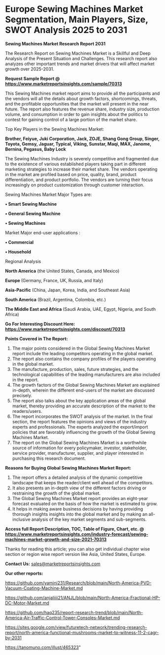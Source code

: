 # Europe Sewing Machines Market Segmentation, Main Players, Size, SWOT Analysis 2025 to 2031

<strong>Sewing Machines Market Research Report 2031</strong>

The Research Report on Sewing Machines Market is a Skillful and Deep Analysis of the Present Situation and Challenges. This research report also analyzes other important trends and market drivers that will affect market growth over 2025-2031.

<strong>Request Sample Report @ <a href=https://www.marketreportsinsights.com/sample/70313>https://www.marketreportsinsights.com/sample/70313</a></strong>

This Sewing Machines market report aims to provide all the participants and the vendors will all the details about growth factors, shortcomings, threats, and the profitable opportunities that the market will present in the near future. The report also features the revenue share, industry size, production volume, and consumption in order to gain insights about the politics to contest for gaining control of a large portion of the market share.

Top Key Players in the Sewing Machines Market:

<strong>Brother, Feiyue, Juki Corporation, Jack, ZOJE, Shang Gong Group, Singer, Toyota, Gemsy, Jaguar, Typical, Viking, Sunstar, Maqi, MAX, Janome, Bernina, Pegasus, Baby Lock</strong>

The Sewing Machines Industry is severely competitive and fragmented due to the existence of various established players taking part in different marketing strategies to increase their market share. The vendors operating in the market are profiled based on price, quality, brand, product differentiation, and product portfolio. The vendors are turning their focus increasingly on product customization through customer interaction.

Sewing Machines Market Major Types are:

<strong>• Smart Sewing Machine

• General Sewing Machine

• Sewing Machines</strong>

Market Major end-user applications :

<strong>• Commercial

• Household</strong>

Regional Analysis

</u><strong><b>North America</b></strong> (the United States, Canada, and Mexico)

<strong><b>Europe </b></strong>(Germany, France, UK, Russia, and Italy)

<strong><b>Asia-Pacific</b></strong> (China, Japan, Korea, India, and Southeast Asia)

<strong><b>South America</b></strong> (Brazil, Argentina, Colombia, etc.)

<strong><b>The Middle East and Africa</b></strong> (Saudi Arabia, UAE, Egypt, Nigeria, and South Africa)

<strong>Go For Interesting Discount Here: <a href=https://www.marketreportsinsights.com/discount/70313>https://www.marketreportsinsights.com/discount/70313</a></strong>

<strong>Points Covered in The Report:</strong>
<ol>
  <li>The major points considered in the Global Sewing Machines Market report include the leading competitors operating in the global market.</li>
  <li>The report also contains the company profiles of the players operating in the global market.</li>
  <li>The manufacture, production, sales, future strategies, and the technological capabilities of the leading manufacturers are also included in the report.</li>
  <li>The growth factors of the Global Sewing Machines Market are explained in-depth, wherein the different end-users of the market are discussed precisely.</li>
  <li>The report also talks about the key application areas of the global market, thereby providing an accurate description of the market to the readers/users.</li>
  <li>The report incorporates the SWOT analysis of the market. In the final section, the report features the opinions and views of the industry experts and professionals. The experts analyzed the export/import policies that are favorably influencing the growth of the Global Sewing Machines Market.</li>
  <li>The report on the Global Sewing Machines Market is a worthwhile source of information for every policymaker, investor, stakeholder, service provider, manufacturer, supplier, and player interested in purchasing this research document.</li>
</ol>
<strong>Reasons for Buying Global Sewing Machines Market Report:</strong>

<ol>
  <li>The report offers a detailed analysis of the dynamic competitive landscape that keeps the reader/client well ahead of the competitors.</li>
  <li>It also presents an in-depth view of the different factors driving or restraining the growth of the global market.</li>
  <li>The Global Sewing Machines Market report provides an eight-year forecast evaluated on the basis of how the market is estimated to grow.</li>
  <li>It helps in making aware business decisions by having providing thorough insights insights into the global market and by making an all-inclusive analysis of the key market segments and sub-segments.</li>
</ol>
<strong>Access full Report Description, TOC, Table of Figure, Chart, etc. @ <a href=https://www.marketreportsinsights.com/industry-forecast/sewing-machines-market-growth-and-size-2021-70313>https://www.marketreportsinsights.com/industry-forecast/sewing-machines-market-growth-and-size-2021-70313</a></strong>


Thanks for reading this article; you can also get individual chapter wise section or region wise report version like Asia, United States, Europe.

<strong>Contact Us:</strong>
sales@marketreportsinsights.com

<strong>Our other reports:</strong>

<a href=https://github.com/yamini231/Research/blob/main/North-America-PVD-Vacuum-Coating-Machine-Market.md>https://github.com/yamini231/Research/blob/main/North-America-PVD-Vacuum-Coating-Machine-Market.md</a>

<a href=https://github.com/anjaliiii21/ANJL/blob/main/North-America-Fractional-HP-DC-Motor-Market.md>https://github.com/anjaliiii21/ANJL/blob/main/North-America-Fractional-HP-DC-Motor-Market.md</a>

<a href=https://github.com/haq235/report-research-trend/blob/main/North-America-Air-Traffic-Control-Tower-Consoles-Market.md>https://github.com/haq235/report-research-trend/blob/main/North-America-Air-Traffic-Control-Tower-Consoles-Market.md</a>

<a href=https://sites.google.com/view/futuretech-network/trending-research-report/north-america-functional-mushrooms-market-to-witness-11-2-cagr-by-2031>https://sites.google.com/view/futuretech-network/trending-research-report/north-america-functional-mushrooms-market-to-witness-11-2-cagr-by-2031</a>

<a href=https://tanomuno.com/illust/465323>https://tanomuno.com/illust/465323</a>"
